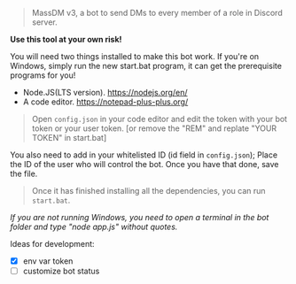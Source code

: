 
> MassDM v3, a bot to send DMs to every member of a role in Discord server.


**Use this tool at your own risk!**

You will need two things installed to make this bot work. If you're on Windows, simply run the new start.bat program, it can get the prerequisite programs for you!

- Node.JS(LTS version). https://nodejs.org/en/
- A code editor. https://notepad-plus-plus.org/


> Open `config.json` in your code editor and edit the token with your bot token or your user token. [or remove the "REM" and replate "YOUR TOKEN" in start.bat]

You also need to add in your whitelisted ID (id field in `config.json`); Place the ID of the user who will control the bot.
Once you have that done, save the file.


> Once it has finished installing all the dependencies, you can run `start.bat`.

*If you are not running Windows, you need to open a terminal in the bot folder and type "node app.js" without quotes.*



Ideas for development:
- [x] env var token
- [ ] customize bot status
